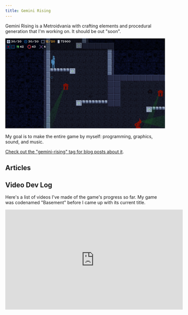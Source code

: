 ```yaml
---
title: Gemini Rising
---
```


Gemini Rising is a Metroidvania with crafting elements and procedural generation that I'm working on. It should be out "soon".

![Neato screenshot of game](screenshot-2018-09-12.png "Screenshot as of 2018-09-12")

My goal is to make the entire game by myself: programming, graphics, sound, and music.

[Check out the "gemini-rising" tag for blog posts about it](/tags/gemini-rising).

## Articles

<articles-list game="gemini-rising"></articles-list>

## Video Dev Log

Here's a list of videos I've made of the game's progress so far. My game was codenamed "Basement" before I came up with its current title.

<iframe width="560" height="315" src="https://www.youtube.com/embed/videoseries?list=PLQuDSztE3xlPBszv48dtN3TFsKUP9s_mO" frameborder="0" allow="autoplay; encrypted-media" allowfullscreen></iframe>


